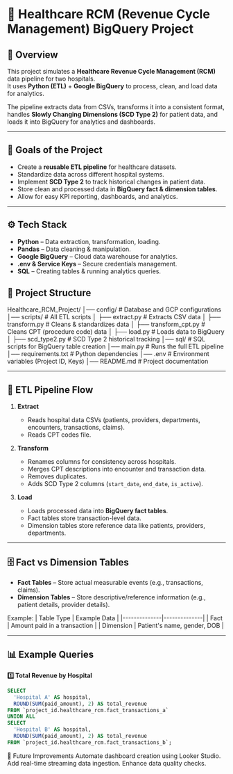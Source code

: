 # 🏥 Healthcare RCM (Revenue Cycle Management) BigQuery Project

## 📌 Overview
This project simulates a **Healthcare Revenue Cycle Management (RCM)** data pipeline for two hospitals.  
It uses **Python (ETL)** + **Google BigQuery** to process, clean, and load data for analytics.

The pipeline extracts data from CSVs, transforms it into a consistent format, handles **Slowly Changing Dimensions (SCD Type 2)** for patient data, and loads it into BigQuery for analytics and dashboards.

---

## 🎯 Goals of the Project
- Create a **reusable ETL pipeline** for healthcare datasets.
- Standardize data across different hospital systems.
- Implement **SCD Type 2** to track historical changes in patient data.
- Store clean and processed data in **BigQuery fact & dimension tables**.
- Allow for easy KPI reporting, dashboards, and analytics.

---

## ⚙️ Tech Stack
- **Python** – Data extraction, transformation, loading.
- **Pandas** – Data cleaning & manipulation.
- **Google BigQuery** – Cloud data warehouse for analytics.
- **.env & Service Keys** – Secure credentials management.
- **SQL** – Creating tables & running analytics queries.

## 📂 Project Structure
Healthcare_RCM_Project/
│── config/ # Database and GCP configurations
│── scripts/ # All ETL scripts
│ ├── extract.py # Extracts CSV data
│ ├── transform.py # Cleans & standardizes data
│ ├── transform_cpt.py # Cleans CPT (procedure code) data
│ ├── load.py # Loads data to BigQuery
│ ├── scd_type2.py # SCD Type 2 historical tracking
│── sql/ # SQL scripts for BigQuery table creation
│── main.py # Runs the full ETL pipeline
│── requirements.txt # Python dependencies
│── .env # Environment variables (Project ID, Keys)
│── README.md # Project documentation 


---

## 🔄 ETL Pipeline Flow
1. **Extract**  
   - Reads hospital data CSVs (patients, providers, departments, encounters, transactions, claims).  
   - Reads CPT codes file.

2. **Transform**  
   - Renames columns for consistency across hospitals.  
   - Merges CPT descriptions into encounter and transaction data.  
   - Removes duplicates.  
   - Adds SCD Type 2 columns (`start_date`, `end_date`, `is_active`).

3. **Load**  
   - Loads processed data into **BigQuery fact tables**.  
   - Fact tables store transaction-level data.  
   - Dimension tables store reference data like patients, providers, departments.

---

## 🗄 Fact vs Dimension Tables
- **Fact Tables** – Store actual measurable events (e.g., transactions, claims).  
- **Dimension Tables** – Store descriptive/reference information (e.g., patient details, provider details).

Example:
| Table Type   | Example Data |
|--------------|--------------|
| Fact         | Amount paid in a transaction |
| Dimension    | Patient's name, gender, DOB |

---

## 📊 Example Queries
**1️⃣ Total Revenue by Hospital**
```sql
SELECT 
  'Hospital A' AS hospital,
  ROUND(SUM(paid_amount), 2) AS total_revenue
FROM `project_id.healthcare_rcm.fact_transactions_a`
UNION ALL
SELECT 
  'Hospital B' AS hospital,
  ROUND(SUM(paid_amount), 2) AS total_revenue
FROM `project_id.healthcare_rcm.fact_transactions_b`;
```
📌 Future Improvements
Automate dashboard creation using Looker Studio.
Add real-time streaming data ingestion.
Enhance data quality checks.
